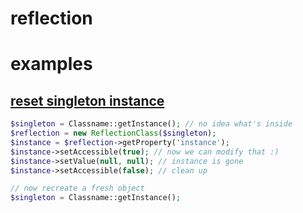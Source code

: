 # reflection

# examples

## [reset singleton instance](https://coderwall.com/p/tx9cgg/resetting-singletons-in-php-testing-the-untestable)

```php
$singleton = Classname::getInstance(); // no idea what's inside
$reflection = new ReflectionClass($singleton);
$instance = $reflection->getProperty('instance');
$instance->setAccessible(true); // now we can modify that :)
$instance->setValue(null, null); // instance is gone
$instance->setAccessible(false); // clean up

// now recreate a fresh object
$singleton = Classname::getInstance();
```
